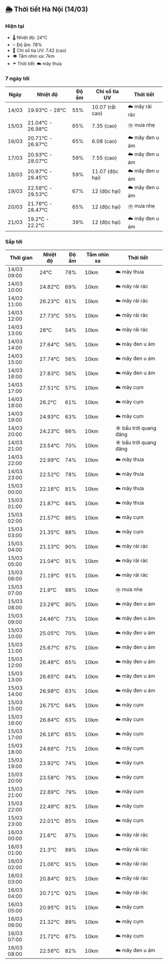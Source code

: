 ## 🌦️ Thời tiết Hà Nội (14/03)

### Hiện tại

- 🌡️ Nhiệt độ: 24℃
- 💦 Độ ẩm: 78%
- 🌟 Chỉ số tia UV: 7.42 (cao)
- 👁️ Tầm nhìn xa: 7km
- ☂️ Thời tiết: ☁️ mây thưa

### 7 ngày tới

| Ngày | Nhiệt độ | Độ ẩm | Chỉ số tia UV | Thời tiết |
| --- | --- | --- | --- | --- |
| 14/03 | 19.93℃ - 28℃ | 55% | 10.07 (rất cao) | ☁️ mây rải rác |
| 15/03 | 21.04℃ - 26.98℃ | 65% | 7.35 (cao) | ⛈️ mưa nhẹ |
| 16/03 | 20.71℃ - 26.97℃ | 65% | 6.08 (cao) | ☁️ mây đen u ám |
| 17/03 | 20.93℃ - 28.07℃ | 59% | 7.55 (cao) | ☁️ mây đen u ám |
| 18/03 | 20.97℃ - 29.45℃ | 59% | 11.07 (độc hại) | ☁️ mây đen u ám |
| 19/03 | 22.58℃ - 29.53℃ | 67% | 12 (độc hại) | ☁️ mây đen u ám |
| 20/03 | 21.76℃ - 28.47℃ | 65% | 12 (độc hại) | ⛈️ mưa nhẹ |
| 21/03 | 19.2℃ - 22.2℃ | 39% | 12 (độc hại) | ☁️ mây đen u ám |

### Sắp tới

| Thời gian | Nhiệt độ | Độ ẩm | Tầm nhìn xa | Thời tiết |
| --- | --- | --- | --- | --- |
| 14/03 09:00 | 24℃ | 78% | 10km | ☁️ mây thưa |
| 14/03 10:00 | 24.82℃ | 69% | 10km | ☁️ mây rải rác |
| 14/03 11:00 | 26.23℃ | 61% | 10km | ☁️ mây rải rác |
| 14/03 12:00 | 27.73℃ | 55% | 10km | ☁️ mây rải rác |
| 14/03 13:00 | 28℃ | 54% | 10km | ☁️ mây rải rác |
| 14/03 14:00 | 27.64℃ | 56% | 10km | ☁️ mây đen u ám |
| 14/03 15:00 | 27.74℃ | 56% | 10km | ☁️ mây đen u ám |
| 14/03 16:00 | 27.83℃ | 56% | 10km | ☁️ mây đen u ám |
| 14/03 17:00 | 27.51℃ | 57% | 10km | ☁️ mây cụm |
| 14/03 18:00 | 26.2℃ | 61% | 10km | ☁️ mây cụm |
| 14/03 19:00 | 24.93℃ | 63% | 10km | ☁️ mây cụm |
| 14/03 20:00 | 24.23℃ | 66% | 10km | ☀️ bầu trời quang đãng |
| 14/03 21:00 | 23.54℃ | 70% | 10km | ☀️ bầu trời quang đãng |
| 14/03 22:00 | 22.99℃ | 74% | 10km | ☁️ mây thưa |
| 14/03 23:00 | 22.52℃ | 78% | 10km | ☁️ mây thưa |
| 15/03 00:00 | 22.16℃ | 81% | 10km | ☁️ mây thưa |
| 15/03 01:00 | 21.87℃ | 84% | 10km | ☁️ mây thưa |
| 15/03 02:00 | 21.57℃ | 86% | 10km | ☁️ mây cụm |
| 15/03 03:00 | 21.35℃ | 88% | 10km | ☁️ mây cụm |
| 15/03 04:00 | 21.13℃ | 90% | 10km | ☁️ mây rải rác |
| 15/03 05:00 | 21.04℃ | 91% | 10km | ☁️ mây rải rác |
| 15/03 06:00 | 21.19℃ | 91% | 10km | ☁️ mây rải rác |
| 15/03 07:00 | 21.9℃ | 88% | 10km | ⛈️ mưa nhẹ |
| 15/03 08:00 | 23.29℃ | 80% | 10km | ☁️ mây đen u ám |
| 15/03 09:00 | 24.46℃ | 73% | 10km | ☁️ mây đen u ám |
| 15/03 10:00 | 25.05℃ | 70% | 10km | ☁️ mây đen u ám |
| 15/03 11:00 | 25.67℃ | 67% | 10km | ☁️ mây đen u ám |
| 15/03 12:00 | 26.48℃ | 65% | 10km | ☁️ mây đen u ám |
| 15/03 13:00 | 26.65℃ | 64% | 10km | ☁️ mây đen u ám |
| 15/03 14:00 | 26.98℃ | 63% | 10km | ☁️ mây đen u ám |
| 15/03 15:00 | 26.75℃ | 64% | 10km | ☁️ mây cụm |
| 15/03 16:00 | 26.84℃ | 63% | 10km | ☁️ mây cụm |
| 15/03 17:00 | 26.16℃ | 65% | 10km | ☁️ mây cụm |
| 15/03 18:00 | 24.66℃ | 71% | 10km | ☁️ mây cụm |
| 15/03 19:00 | 23.92℃ | 74% | 10km | ☁️ mây cụm |
| 15/03 20:00 | 23.58℃ | 76% | 10km | ☁️ mây cụm |
| 15/03 21:00 | 22.89℃ | 79% | 10km | ☁️ mây cụm |
| 15/03 22:00 | 22.49℃ | 82% | 10km | ☁️ mây cụm |
| 15/03 23:00 | 22.01℃ | 85% | 10km | ☁️ mây cụm |
| 16/03 00:00 | 21.6℃ | 87% | 10km | ☁️ mây rải rác |
| 16/03 01:00 | 21.3℃ | 89% | 10km | ☁️ mây rải rác |
| 16/03 02:00 | 21.06℃ | 91% | 10km | ☁️ mây rải rác |
| 16/03 03:00 | 20.84℃ | 92% | 10km | ☁️ mây rải rác |
| 16/03 04:00 | 20.71℃ | 92% | 10km | ☁️ mây rải rác |
| 16/03 05:00 | 20.95℃ | 91% | 10km | ☁️ mây cụm |
| 16/03 06:00 | 21.32℃ | 89% | 10km | ☁️ mây cụm |
| 16/03 07:00 | 21.72℃ | 87% | 10km | ☁️ mây cụm |
| 16/03 08:00 | 22.56℃ | 82% | 10km | ☁️ mây đen u ám |
